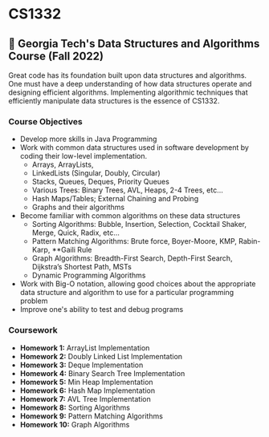 # **CS1332**
## **🏫 Georgia Tech's Data Structures and Algorithms Course (Fall 2022)**
Great code has its foundation built upon data structures and algorithms. One must have a deep understanding of how data structures operate and designing efficient algorithms. Implementing algorithmic techniques that efficiently manipulate data structures is the essence of CS1332.
### **Course Objectives**
- Develop more skills in Java Programming 
- Work with common data structures used in software development by coding their low-level implementation.
    - Arrays, ArrayLists,
    - LinkedLists (Singular, Doubly, Circular)
    - Stacks, Queues, Deques, Priority Queues
    - Various Trees: Binary Trees, AVL, Heaps, 2-4 Trees, etc…
    - Hash Maps/Tables; External Chaining and Probing
    - Graphs and their algorithms
- Become familiar with common algorithms on these data structures
    - Sorting Algorithms: Bubble, Insertion, Selection, Cocktail Shaker, Merge, Quick, Radix, etc...
    - Pattern Matching Algorithms: Brute force, Boyer-Moore, KMP, Rabin-Karp, **Gaili Rule
    - Graph Algorithms: Breadth-First Search, Depth-First Search, Dijkstra’s Shortest Path, MSTs
    - Dynamic Programming Algorithms
- Work with Big-O notation, allowing good choices about the appropriate data structure and algorithm to use for a particular programming problem
- Improve one's ability to test and debug programs
### **Coursework** 
* **Homework 1:** ArrayList Implementation
* **Homework 2:** Doubly Linked List Implementation
* **Homework 3:** Deque Implementation
* **Homework 4:** Binary Search Tree Implementation
* **Homework 5:** Min Heap Implementation
* **Homework 6:** Hash Map Implementation
* **Homework 7:** AVL Tree Implementation
* **Homework 8:** Sorting Algorithms
* **Homework 9:** Pattern Matching Algorithms
* **Homework 10:** Graph Algorithms
